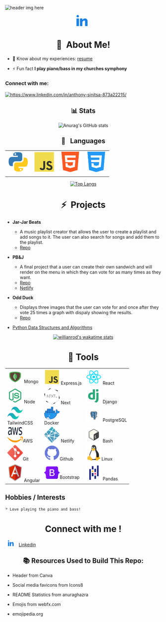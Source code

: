 ![header img here](./img/muun.png)

<p align="center">
<a href="https://www.linkedin.com/in/anthony-sinitsa-873a22215/" target="_blank" rel="noopener noreferrer"><img height="38" src="./img/linkedin.png"></a>&nbsp;&nbsp;
</p>

<h1 align="center">👋&nbsp; About Me!</h1>

- 📄 Know about my experiences: [resume](https://docs.google.com/document/d/1NBylvw9Th97QOjqhKyZkAS3XX0kxTUbghqiXap15QcY/edit?usp=sharing)

- ⚡ Fun fact **I play piano/bass in my churches symphony**

<h3 align="left">Connect with me:</h3>
<p align="left">
<a href="https://linkedin.com/in/https://www.linkedin.com/in/anthony-sinitsa-873a22215/" target="blank"><img align="center" src="https://raw.githubusercontent.com/rahuldkjain/github-profile-readme-generator/master/src/images/icons/Social/linked-in-alt.svg" alt="https://www.linkedin.com/in/anthony-sinitsa-873a22215/" height="30" width="40" /></a>
</p>

<div align="center">  
  
## 📊 Stats
  
![Anurag's GitHub stats](https://github-readme-stats.vercel.app/api?username=AnthonySinitsa&count_private=true&show_icons=true&theme=tokyonight&card_width=750)
  
## 🐍 &nbsp; Languages

|  |  |  |  |
| ----------- | ----------- | ----------- | ----------- |
<img src="./img/python.png" width=70/> | <img src="./img/js.png" width=70/> | <img src="./img/html.png" width=70/> | <img src="./img/css.png" width=70/> |
|  |  |  |  |

[![Top Langs](https://github-readme-stats.vercel.app/api/top-langs/?username=AnthonySinitsa&layout=compact&theme=dark&card_width=750&langs_count=6)](https://github.com/AnthonySinitsa/github-readme-stats)
</div>

<h1 align="center">⚡&nbsp; Projects</h1>

- <b>Jar-Jar Beats</b>
  - A music playlist creator that allows the user to create a playlist and add songs to it. The user can also search for songs and add them to the playlist.
  - [Repo](https://github.com/orgs/MVP-Music-Variant-Project/repositories)

- <b>PB&J</b>
  - A final project that a user can create their own sandwich and will render on the menu in which they can vote for as many times as they want.
  - [Repo](https://github.com/PeanutButter-and-JavaScript/PB-JS)
  - [Netlify](https://peanutbutter-and-javascript.github.io/PB-JS/)

- <b>Odd Duck</b>
  - Displays three images that the user can vote for and once after they vote 25 times a graph with dispaly showing the results.
  - [Repo](https://github.com/AnthonySinitsa/odd-duck)

- [Python Data Structures and Algorithms](https://github.com/AnthonySinitsa/data-structures-and-algorithms/tree/main/python)

<div align="center">

[![willianrod's wakatime stats](https://github-readme-stats.vercel.app/api/wakatime?username=AnthonySinitsa)](https://github.com/anuraghazra/github-readme-stats)
</div>

<h1 align="center">🔧 Tools</h1>

<div align="center">

| | | |
| ----------- | ----------- | ----------- |
| <img src="./img/mongodb.png" height=40   width=50/> Mongo | <img src="./img/js.png" width=50/> Express.js | <img src="./img/react.png" width=50/> React |
| <img src="./img/node.png" width=50/> Node | <img src="./img/next_logo.png" width=50/> Next | <img src="./img/django.png" width=50/> Django
| <img src="./img/tailwind.png" height=40 width=50/><br>TailwindCSS | <img src="./img/docker.png" height=40 width=50/> <br>Docker | <img src="./img/postgresql.png" height=40 width=50/> PostgreSQL
| <img src="./img/aws.png" height=50 width=50/>AWS | <img src="./img/netlify.png" height=50 width=50/> Netlify | <img src="./img/bash.png" height=50 width=50/> Bash
| <img src="./img/git.png" width=50/>Git | <img src="./img/github.png" width=50/>Github | <img src="./img/linux.png" width=50/>Linux
| <img src="./img/angular.png" height=60 width=50/> Angular | <img src="./img/bootstrap_logo.png" height=40 width=50/>Bootstrap | <img src="./img/pandas.png" width=50/> Pandas |

</div>

## Hobbies / Interests

    𝄢 Love playing the piano and bass!

<h1 align="center"> Connect with me !</h1>

  &nbsp; <img src="./img/linkedin.png" width=20/> &nbsp;&nbsp; [Linkedin](https://www.linkedin.com/in/anthony-sinitsa-873a22215/)

<h2  align="center">📚 Resources Used to Build This Repo:</h2>

- Header from Canva

- Social media favicons from Icons8

- README Statistics from anuraghazra

- Emojis from webfx.com

- emojipedia.org

<!-- ![visitors](https://visitor-badge.glitch.me/badge?page_id=AnthonySinitsa.visitor-badge&left_color=green&right_color=red) -->
